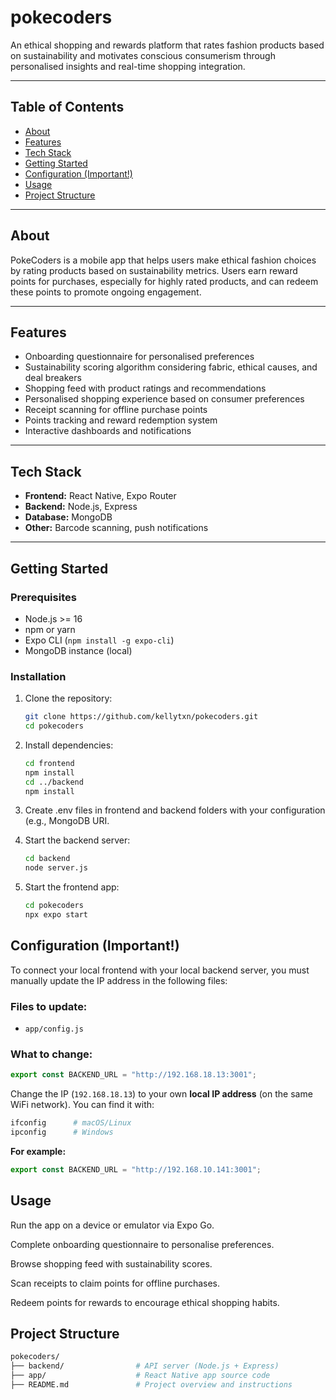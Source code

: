 # pokecoders

An ethical shopping and rewards platform that rates fashion products based on sustainability and motivates conscious consumerism through personalised insights and real-time shopping integration.

---

## Table of Contents

- [About](#about)  
- [Features](#features)  
- [Tech Stack](#tech-stack)  
- [Getting Started](#getting-started)
- [Configuration (Important!)](#configuration-important)
- [Usage](#usage)  
- [Project Structure](#project-structure)  

---

## About

PokeCoders is a mobile app that helps users make ethical fashion choices by rating products based on sustainability metrics. Users earn reward points for purchases, especially for highly rated products, and can redeem these points to promote ongoing engagement.

---

## Features

- Onboarding questionnaire for personalised preferences  
- Sustainability scoring algorithm considering fabric, ethical causes, and deal breakers
- Shopping feed with product ratings and recommendations
- Personalised shopping experience based on consumer preferences
- Receipt scanning for offline purchase points  
- Points tracking and reward redemption system  
- Interactive dashboards and notifications  

---

## Tech Stack

- **Frontend:** React Native, Expo Router  
- **Backend:** Node.js, Express  
- **Database:** MongoDB
- **Other:** Barcode scanning, push notifications  

---

## Getting Started

### Prerequisites

- Node.js >= 16  
- npm or yarn  
- Expo CLI (`npm install -g expo-cli`)  
- MongoDB instance (local)  

### Installation

1. Clone the repository:

   ```bash
   git clone https://github.com/kellytxn/pokecoders.git
   cd pokecoders

2. Install dependencies:

   ```bash
   cd frontend
   npm install
   cd ../backend
   npm install

3. Create .env files in frontend and backend folders with your configuration (e.g., MongoDB URI.

4. Start the backend server:

   ```bash
   cd backend
   node server.js

5. Start the frontend app:

   ```bash
   cd pokecoders
   npx expo start
## Configuration (Important!)

To connect your local frontend with your local backend server, you must manually update the IP address in the following files:

### Files to update:
- `app/config.js`

### What to change:

```js
export const BACKEND_URL = "http://192.168.18.13:3001";
```

Change the IP (`192.168.18.13`) to your own **local IP address** (on the same WiFi network). You can find it with:

```bash
ifconfig      # macOS/Linux  
ipconfig      # Windows
```

**For example:**

```js
export const BACKEND_URL = "http://192.168.10.141:3001";
```


## Usage

Run the app on a device or emulator via Expo Go.

Complete onboarding questionnaire to personalise preferences.

Browse shopping feed with sustainability scores.

Scan receipts to claim points for offline purchases.

Redeem points for rewards to encourage ethical shopping habits.

## Project Structure

   ```bash
   pokecoders/
   ├── backend/                # API server (Node.js + Express)
   ├── app/                    # React Native app source code
   ├── README.md               # Project overview and instructions


